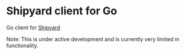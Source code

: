 # Shipyard client for Go
Go client for [Shipyard](http://shipyard-project.com)

Note: This is under active development and is currently very limited in functionality.
